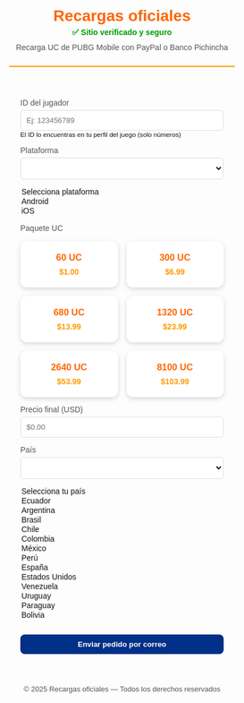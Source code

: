 <!DOCTYPE html>
<html lang="es">
<head>
<meta charset="UTF-8">
<meta name="viewport" content="width=device-width, initial-scale=1.0">
<title>Recargas oficiales — UC PUBG Mobile</title>
<style>
:root {
  --primary:#ff6600;
  --accent:#ff9900;
  --bg:#fdfdfd;
  --card-bg:#ffffff;
  --text:#111;
  --muted:#555;
  --btn:#003087;
}
*{box-sizing:border-box;}
body{margin:0;font-family:'Poppins',sans-serif;background:var(--bg);color:var(--text);}
header{padding:25px 10px;text-align:center;border-bottom:2px solid var(--accent);}
header h1{font-size:28px;margin:0;color:var(--primary);}
header p{margin:5px 0 0;color:var(--muted);}
main{max-width:1000px;margin:30px auto;padding:0 20px;}
label{display:block;margin-top:10px;font-size:14px;color:var(--muted);}
input,select{width:100%;margin-top:5px;padding:10px;border-radius:6px;border:1px solid #ddd;background:#fff;color:#111;}
.btn{margin-top:12px;background:var(--btn);color:#fff;padding:10px 14px;border:none;border-radius:8px;cursor:pointer;font-weight:600;transition:background .2s;width:100%;}
.btn:hover{background:#002060;}
.cards{display:grid;grid-template-columns:repeat(auto-fit,minmax(140px,1fr));gap:15px;margin-top:15px;}
.card{background:var(--card-bg);border-radius:12px;padding:20px;text-align:center;box-shadow:0 3px 8px rgba(0,0,0,0.15);cursor:pointer;transition:transform 0.2s,box-shadow 0.2s;}
.card:hover{transform:translateY(-5px);box-shadow:0 8px 20px rgba(0,0,0,0.3);}
.card h3{margin:0;color:var(--primary);}
.card p{margin:8px 0 0;font-weight:700;color:var(--accent);}
.payment-methods{display:none;margin-top:15px;}
.payment-method{padding:10px;border:1px solid #ddd;border-radius:8px;margin-top:8px;background:#fafafa;}
.payment-method strong{color:var(--primary);}
.verified{color:#009900;font-weight:700;font-size:14px;margin-bottom:10px;}
footer{text-align:center;margin-top:40px;padding:15px;color:var(--muted);font-size:13px;}
</style>
</head>
<body>
<header>
  <h1>Recargas oficiales</h1>
  <p class="verified">✅ Sitio verificado y seguro</p>
  <p>Recarga UC de PUBG Mobile con PayPal o Banco Pichincha</p>
</header>

<main>
<form id="order-form">
<label>ID del jugador</label>
<input type="text" id="uid" required placeholder="Ej: 123456789">
<small>El ID lo encuentras en tu perfil del juego (solo números)</small>

<label>Plataforma</label>
<select id="platform" required>
<option value="">Selecciona plataforma</option>
<option value="Android">Android</option>
<option value="iOS">iOS</option>
</select>

<label>Paquete UC</label>
<div class="cards">
  <div class="card" data-uc="60" data-price="1.00">
    <h3>60 UC</h3><p>$1.00</p>
  </div>
  <div class="card" data-uc="300" data-price="6.99">
    <h3>300 UC</h3><p>$6.99</p>
  </div>
  <div class="card" data-uc="680" data-price="13.99">
    <h3>680 UC</h3><p>$13.99</p>
  </div>
  <div class="card" data-uc="1320" data-price="23.99">
    <h3>1320 UC</h3><p>$23.99</p>
  </div>
  <div class="card" data-uc="2640" data-price="53.99">
    <h3>2640 UC</h3><p>$53.99</p>
  </div>
  <div class="card" data-uc="8100" data-price="103.99">
    <h3>8100 UC</h3><p>$103.99</p>
  </div>
</div>

<label>Precio final (USD)</label>
<input type="text" id="price" readonly placeholder="$0.00">

<label>País</label>
<select id="country" required>
  <option value="">Selecciona tu país</option>
  <option value="Ecuador">Ecuador</option>
  <option value="Argentina">Argentina</option>
  <option value="Brasil">Brasil</option>
  <option value="Chile">Chile</option>
  <option value="Colombia">Colombia</option>
  <option value="México">México</option>
  <option value="Perú">Perú</option>
  <option value="España">España</option>
  <option value="Estados Unidos">Estados Unidos</option>
  <option value="Venezuela">Venezuela</option>
  <option value="Uruguay">Uruguay</option>
  <option value="Paraguay">Paraguay</option>
  <option value="Bolivia">Bolivia</option>
</select>

<div class="payment-methods" id="payment-methods">
  <div class="payment-method" id="paypal-method">
    🌐 <strong>Pagar con PayPal o tarjeta de débito:</strong> 
    <div id="paypal-button-container"></div>
  </div>
  <div class="payment-method" id="bank-method">
    💳 Banco Pichincha (solo Ecuador): <strong>2212896512</strong>
  </div>
</div>

<button class="btn" type="submit">Enviar pedido por correo</button>
</form>
</main>

<footer>© 2025 Recargas oficiales — Todos los derechos reservados</footer>

<!-- SDK de PayPal -->
<script src="https://www.paypal.com/sdk/js?client-id=S29ADWZU8J9GY&currency=USD"></script>

<script>
document.addEventListener('DOMContentLoaded', () => {
  const cards = document.querySelectorAll('.card');
  const priceInput = document.getElementById('price');
  const paymentMethods = document.getElementById('payment-methods');
  let selectedPrice = 0;

  cards.forEach(card => {
    card.addEventListener('click', () => {
      cards.forEach(c => c.style.border = "none");
      card.style.border = "2px solid var(--primary)";
      selectedPrice = parseFloat(card.dataset.price);
      priceInput.value = `$${selectedPrice.toFixed(2)}`;
      paymentMethods.style.display = 'block';
      renderPayPalButton(selectedPrice);
    });
  });

  function renderPayPalButton(amount) {
    const container = document.getElementById('paypal-button-container');
    container.innerHTML = ''; // limpia si hay otro botón

    paypal.Buttons({
      style: {
        layout: 'vertical',
        color: 'gold',
        shape: 'rect',
        label: 'paypal'
      },
      createOrder: function (data, actions) {
        return actions.order.create({
          purchase_units: [{
            description: "Recarga UC PUBG Mobile",
            amount: { value: amount.toFixed(2) }
          }]
        });
      },
      onApprove: function (data, actions) {
        return actions.order.capture().then(function (details) {
          alert('✅ Pago completado con éxito por ' + details.payer.name.given_name);
        });
      },
      onError: function (err) {
        console.error(err);
        alert("❌ Error al procesar el pago, intenta de nuevo.");
      }
    }).render('#paypal-button-container');
  }

  document.getElementById('order-form').addEventListener('submit', e => {
    e.preventDefault();
    const uid = document.getElementById('uid').value.trim();
    const platform = document.getElementById('platform').value;
    const price = priceInput.value;
    const country = document.getElementById('country').value;

    if (!/^\d{5,20}$/.test(uid)) {
      alert('Ingresa un ID válido (solo números).');
      return;
    }

    const mailto = `mailto:aroontigre@gmail.com?subject=Pedido UC PUBG (${uid})&body=ID del jugador: ${uid}%0APlataforma: ${platform}%0APaís: ${country}%0APrecio: ${price}`;
    window.location.href = mailto;
  });
});
</script>
</body>
</html>
